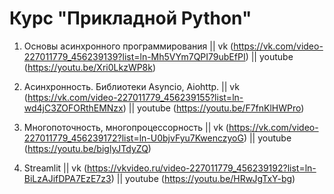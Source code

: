 # Курс "Прикладной Python"

1. Основы асинхронного программирования || vk (https://vk.com/video-227011779_456239139?list=ln-Mh5VYm7QPI79ubEfPI) || youtube (https://youtu.be/Xri0LkzWP8k)

2. Асинхронность. Библиотеки Asyncio, Aiohttp. || vk (https://vk.com/video-227011779_456239155?list=ln-wd4jC3ZOFORthEMNzx) || youtube (https://youtu.be/F7fnKlHWPro)

3. Многопоточность, многопроцессорность || vk (https://vk.com/video-227011779_456239172?list=ln-U0bjvFyu7KwenczyoG) || youtube (https://youtu.be/biglyJTdyZQ)

4. Streamlit || vk (https://vkvideo.ru/video-227011779_456239192?list=ln-BiLzAJifDPA7EzE7z3) || youtube (https://youtu.be/HRwJgTxY-bg)



